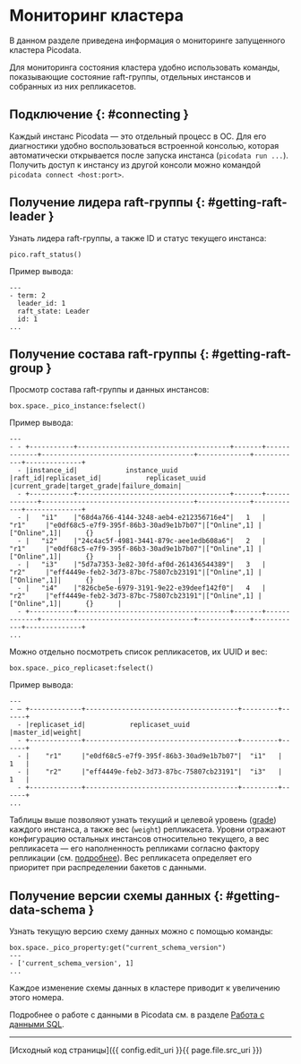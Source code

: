 # Мониторинг кластера
В данном разделе приведена информация о мониторинге запущенного кластера Picodata.

Для мониторинга состояния кластера удобно использовать команды,
показывающие состояние raft-группы, отдельных инстансов и собранных из
них репликасетов.

## Подключение {: #connecting }
Каждый инстанс Picodata — это отдельный процесс в ОС. Для его
диагностики удобно воспользоваться встроенной консолью, которая
автоматически открывается после запуска инстанса (`picodata run ...`).
Получить доступ к инстансу из другой консоли можно командой `picodata
connect <host:port>`.

## Получение лидера raft-группы {: #getting-raft-leader }
Узнать лидера raft-группы, а также ID и статус текущего инстанса:
```
pico.raft_status()
```

Пример вывода:
```
---
- term: 2
  leader_id: 1
  raft_state: Leader
  id: 1
...

```
## Получение состава raft-группы {: #getting-raft-group }
Просмотр состава raft-группы и данных инстансов:
```
box.space._pico_instance:fselect()
```
Пример вывода:
```
---
- - ​+-----------+--------------------------------------+-------+-------------+--------------------------------------+-------------+------------+--------------+
  - ​|instance_id|            instance_uuid             |raft_id|replicaset_id|           replicaset_uuid            |current_grade|target_grade|failure_domain|
  - ​+-----------+--------------------------------------+-------+-------------+--------------------------------------+-------------+------------+--------------+
  - ​|   "i1"    |"68d4a766-4144-3248-aeb4-e212356716e4"|   1   |    "r1"     |"e0df68c5-e7f9-395f-86b3-30ad9e1b7b07"|["Online",1] |["Online",1]|      {}      |
  - ​|   "i2"    |"24c4ac5f-4981-3441-879c-aee1edb608a6"|   2   |    "r1"     |"e0df68c5-e7f9-395f-86b3-30ad9e1b7b07"|["Online",1] |["Online",1]|      {}      |
  - ​|   "i3"    |"5d7a7353-3e82-30fd-af0d-261436544389"|   3   |    "r2"     |"eff4449e-feb2-3d73-87bc-75807cb23191"|["Online",1] |["Online",1]|      {}      |
  - ​|   "i4"    |"826cbe5e-6979-3191-9e22-e39deef142f0"|   4   |    "r2"     |"eff4449e-feb2-3d73-87bc-75807cb23191"|["Online",1] |["Online",1]|      {}      |
  - ​+-----------+--------------------------------------+-------+-------------+--------------------------------------+-------------+------------+--------------+
...

```

Можно отдельно посмотреть список репликасетов, их UUID и вес:
```
box.space._pico_replicaset:fselect()
```
Пример вывода:
```
---
- — ​+-------------+--------------------------------------+---------+------+
  - ​|replicaset_id|           replicaset_uuid            |master_id|weight|
  - ​+-------------+--------------------------------------+---------+------+
  - ​|    "r1"     |"e0df68c5-e7f9-395f-86b3-30ad9e1b7b07"|  "i1"   |  1   |
  - ​|    "r2"     |"eff4449e-feb2-3d73-87bc-75807cb23191"|  "i3"   |  1   |
  - ​+-------------+--------------------------------------+---------+------+
...

```
Таблицы выше позволяют узнать текущий и целевой уровень ([grade](../overview/glossary.md#грейд-grade))
каждого инстанса, а также вес (`weight`) репликасета. Уровни отражают
конфигурацию остальных инстансов относительно текущего, а вес
репликасета — его наполненность репликами согласно фактору репликации
(см. [подробнее](../architecture/clustering)). Вес репликасета определяет его
приоритет при распределении бакетов с данными.

## Получение версии схемы данных {: #getting-data-schema }

Узнать текущую версию схему данных можно с помощью команды:
```
box.space._pico_property:get("current_schema_version")
---
- ['current_schema_version', 1]
...
```
Каждое изменение схемы данных в кластере приводит к
увеличению этого номера.

Подробнее о работе с данными в Picodata см. в разделе
[Работа с данными SQL](../sql_examples).

---
[Исходный код страницы]({{ config.edit_uri }}{{ page.file.src_uri }})
